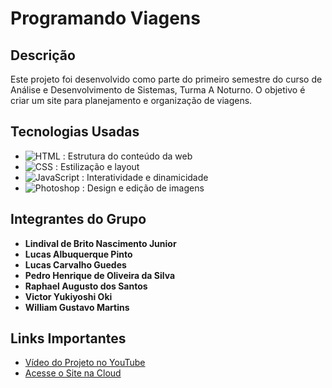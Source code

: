 # Programando Viagens

## Descrição

Este projeto foi desenvolvido como parte do primeiro semestre do curso de Análise e Desenvolvimento de Sistemas, Turma A Noturno. O objetivo é criar um site para planejamento e organização de viagens.

## Tecnologias Usadas

- ![HTML](https://img.shields.io/badge/-HTML-E34F26?logo=html5&logoColor=white) : Estrutura do conteúdo da web
- ![CSS](https://img.shields.io/badge/-CSS-1572B6?logo=css3&logoColor=white) : Estilização e layout
- ![JavaScript](https://img.shields.io/badge/-JavaScript-F7DF1E?logo=javascript&logoColor=black) : Interatividade e dinamicidade
- ![Photoshop](https://img.shields.io/badge/-Photoshop-31A8FF?logo=adobephotoshop&logoColor=white) : Design e edição de imagens

## Integrantes do Grupo

- **Lindival de Brito Nascimento Junior**
- **Lucas Albuquerque Pinto**
- **Lucas Carvalho Guedes**
- **Pedro Henrique de Oliveira da Silva**
- **Raphael Augusto dos Santos**
- **Victor Yukiyoshi Oki**
- **William Gustavo Martins**

## Links Importantes

- <a href="https://www.youtube.com/watch?v=-1g-a2m46VY&ab_channel=lindival" target="_blank">Vídeo do Projeto no YouTube</a>
- <a href="https://programandoviagens.vercel.app" target="_blank">Acesse o Site na Cloud</a>
